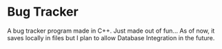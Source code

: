 # Bug Tracker

A bug tracker program made in C++. Just made out of fun... As of now, it saves locally in files but I plan to allow Database Integration in the future.